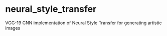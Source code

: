 # neural_style_transfer
VGG-19 CNN implementation of Neural Style Transfer for generating artistic images
